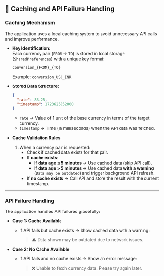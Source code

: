 ## 📌 Caching and API Failure Handling

### **Caching Mechanism**
The application uses a local caching system to avoid unnecessary API calls and improve performance.

- **Key Identification:**  
  Each currency pair (`FROM` → `TO`) is stored in local storage (`SharedPreferences`) with a unique key format:
  ```
  conversion_{FROM}_{TO}
  ```
  Example: `conversion_USD_INR`

- **Stored Data Structure:**
  ```json
  {
    "rate": 83.25,
    "timestamp": 1723625552000
  }
  ```
    - `rate` → Value of 1 unit of the base currency in terms of the target currency.
    - `timestamp` → Time (in milliseconds) when the API data was fetched.

- **Cache Validation Rules:**
    1. When a currency pair is requested:
        - Check if cached data exists for that pair.
        - If **cache exists**:
            - If **data age ≤ 5 minutes** → Use cached data (skip API call).
            - If **data age > 5 minutes** → Use cached data **with a warning** (`Data may be outdated`) and trigger background API refresh.
        - If **no cache exists** → Call API and store the result with the current timestamp.

---

### **API Failure Handling**
The application handles API failures gracefully:

- **Case 1: Cache Available**
    - If API fails but cache exists → Show cached data with a warning:
      > ⚠ Data shown may be outdated due to network issues.

- **Case 2: No Cache Available**
    - If API fails and no cache exists → Show an error message:
      > ❌ Unable to fetch currency data. Please try again later.

